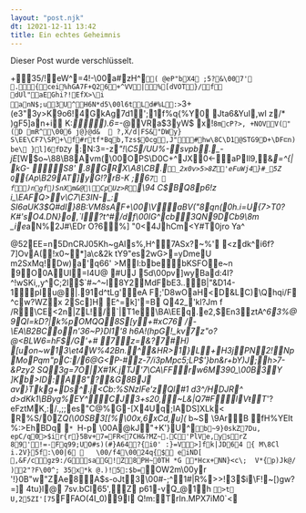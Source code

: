 ```yaml
---
layout: "post.njk"
dt: 12021-12-11 13:42
title: Ein echtes Geheimnis
---
```


Dieser Post wurde verschlüsselt.

+35/!eW^=4!-\00a#zH^`(
@eP"bX4
;5?&\007'	.{cei%hGA7F+Q26+^VV|%[dVOT}/f dUl"aEGhi?!EfX>\i	anN$;u3U^H6N*d5\00l6tLd#%L:>`3+(e3"3y>K9o6!4GkAg7d1\';1f%q{%Y0
Jta6&YuI,wI
z/*
)gF5]an+i K:*).6=-*@VRa$3yW$ x!`8mcP?>,
+NOVV("(D
mR^\006	j@}@d&	
?,X/d|FS&"DWy}	S\EE\CF7\SP+\f#rtf*Bqb,Tzs$Ocg,J"#hw\8C\D1@STG9D+\DF⊏n)be\
}l]6fDZ`y	:N:3=-z*"!\C5/UU%-svpb._-jE*[W$o~\88\B8Avm(\00OPS\D0C+^JX0<-aPIl9,&*=^{|kG-	S8'	.8GRX\A8\CB.`_2x0v>5>8Z'eFuWj4}#_5Z
Q`{Ap\B29AT]yG!?rB-K
;6`7	 f)ngf)SnXm&@\CpUz>R`\94	C$BQ8p6!z	i_\EAFQ>v\C7\E3IN-_: SI6aUK3$Q#dI}8B:VM8sAF+\00\V\aBV("8qn(0h.i=U{7>T0?K#'sO4.DN}o,`l?t^#/df\00IG^cb3QN9DCb9\8m _ie*aN%2J\#\EDr
O?6%]
"0<4JhCm<Y#T0jro
Ya^

@52EE=n5DnCRJ05Kh~gAIs%,H^7ASx?~%'
<zdk^i6f?7]OvA(!x0~*]a\c&2k tY9"es2wG>=yDmeU m2SxMq!Dw)a'q66'	>MI:bbebKSFOe~n
9O0AUl=I4U@
#UJ 5d\00pv]wyBad:4I?^!wSKi,,y\^C;2l$`#~^~I8Y2MdFbE3..B|"&D14-1pIu@|.91d^tLg'eA
F;'D8wOaH<D&LC)\Qhqi/F
^cw?WZx
2Sc]H
	E^=k]'=B	Q42_'kl?Jm	f
/R\CE<2n|ZL!/`|T1e\BA\EEq.e2,$En3ztA^*63%@9QI=kD?|k%pOMQQ8S[y+#xC76	 /-\EA\B2BCon'36~P}Dl1'8 h6A!(hpG!_kv7z"o?@<BLW6=hF$/G'+# 7z=&?7#H) [uon~w1*3\et4W%42Bn.^&HR>1}L+H3jPN2!NpMoPqm"pC:/6@G<P-#z-7/i3pMpc5;LP$'}bn&r+bY)J;h>7-&Pzy2	SQ3g=7O|X#1K.jTJ'7\CA\FFrw6M390_\00B3Y ]Kb>ID:A8"?&G8BJ av}Tkg+Ds^.j<Cb:*%SNzIFe'zQl#1 d3^/HDJR^ d>dKk1\BByg%EY^CJ3+s20,~L&|Q7#FlVŧT*'?eFztMK,:/.,;;es"C@%G-[X4Uq;IADS]XLk<	R%S/0Z*Q(\00SB3[[%\00x,6xCd,u](*	b~S \9ArB fH%YEIt
%:>EhBDq
`*
`H-p \00A@kJ"+K'}U^`b~9}0skZ7Du,
epC/q0>$ir{r}5Bv+7=FR<7CH&?MZ~.C'PlVe,ysrZ 89'!=-Fq99;UO#s)(#}A64?{i0'
:}=V>]fk|JD64
{
M\8Cl i.2V}5f:\00|6
	\00/f4\0024q{$
eiND[	,&F/cgz9:/GsaG!Z8PH~0TH *G *Hcx+NN}<c\;	V*{p)Jk@/	)2"?F\00^;
35x*k
@.)!5:$b=`OW2m\00yr '!}0B"w"ZAe8A$s-oJt3\00#-;^1#|R%>>!3$i\F!~[)gw?=]	4tu}l@ 7sv.bCI65',Z	p61-vQ_@1h `>t	U,25ZI'[75`FFAO(4I_0)9I
Q!m:TrIn.MPX7iM0`<